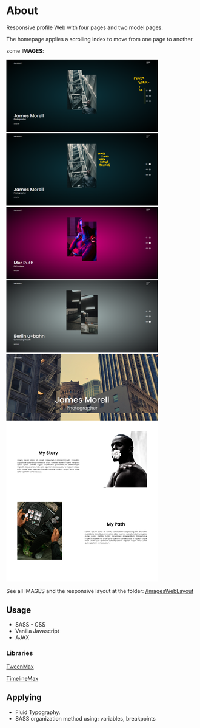 
# About

Responsive profile Web with four pages and two model pages. 

The homepage applies a scrolling index to move from one page to another.

<p>some <b>IMAGES</b>:</p>
<img src = "ImagesWebLayout/1slide homepage.png" width = 400>
<img src = "ImagesWebLayout/cursor pointing fixed- homepage.png" width = 400>
<img src = "ImagesWebLayout/2slide homepage.png" width = 400>
<img src = "ImagesWebLayout/3slide homepage.png" width = 400>

<img src = "ImagesWebLayout/modelPage laptop.png" width = 400>

See all IMAGES and the responsive layout at the folder: [/ImagesWebLayout](https://github.com/devsass3/3-dots-responsive-web/tree/master/ImagesWebLayout)

## Usage

- SASS - CSS
- Vanilla Javascript
- AJAX

### Libraries

[TweenMax](https://cdnjs.cloudflare.com/ajax/libs/gsap/2.1.3/TweenMax.min.js)

[TimelineMax](https://cdnjs.cloudflare.com/ajax/libs/gsap/2.1.3/TimelineMax.min.js)

## Applying

- Fluid Typography.
- SASS organization method using: variables, breakpoints



